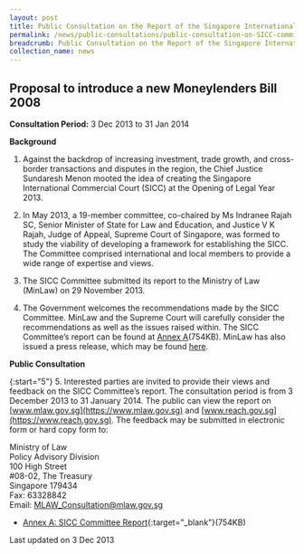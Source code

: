 ```yaml
---
layout: post
title: Public Consultation on the Report of the Singapore International Commercial Court Committee
permalink: /news/public-consultations/public-consultation-on-SICC-committee-report/
breadcrumb: Public Consultation on the Report of the Singapore International Commercial Court Committee
collection_name: news
---
```


Proposal to introduce a new Moneylenders Bill 2008
---

**Consultation Period:**
3 Dec 2013 to 31 Jan 2014

**Background**

1. Against the backdrop of increasing investment, trade growth, and cross-border transactions and disputes in the region, the Chief Justice Sundaresh Menon mooted the idea of creating the Singapore International Commercial Court (SICC) at the Opening of Legal Year 2013.

2. In May 2013, a 19-member committee, co-chaired by Ms Indranee Rajah SC, Senior Minister of State for Law and Education, and Justice V K Rajah, Judge of Appeal, Supreme Court of Singapore, was formed to study the viability of developing a framework for establishing the SICC. The Committee comprised international and local members to provide a wide range of expertise and views.

3. The SICC Committee submitted its report to the Ministry of Law (MinLaw) on 29 November 2013.

4. The Government welcomes the recommendations made by the SICC Committee. MinLaw and the Supreme Court will carefully consider the recommendations as well as the issues raised within. The SICC Committee’s report can be found at [Annex A](/files/Annex-A-SICC-Committee-Report.pdf)(754KB). MinLaw has also issued a press release, which may be found [here](/news/press-releases/government-welcomes-recommendation-to-establish-SICC).  

**Public Consultation**

{:start="5"}
5. Interested parties are invited to provide their views and feedback on the SICC Committee’s report. The consultation period is from 3 December 2013 to 31 January 2014. The public can view the report on [www.mlaw.gov.sg](https://www.mlaw.gov.sg) and [www.reach.gov.sg](https://www.reach.gov.sg). The feedback may be submitted in electronic form or hard copy form to:

<p class="address-centered">
  Ministry of Law<br>
  Policy Advisory Division<br>
  100 High Street<br>
  #08-02, The Treasury<br>
  Singapore 179434<br>
  Fax: 63328842<br>
  Email: <a href="mailto:MLAW_Consultation@mlaw.gov.sg">MLAW_Consultation@mlaw.gov.sg</a>
</p>

* [Annex A: SICC Committee Report](/files/Annex-A-SICC-Committee-Report.pdf/){:target="_blank"}(754KB)

<p class="right-side-updated">Last updated on 3 Dec 2013</p>
